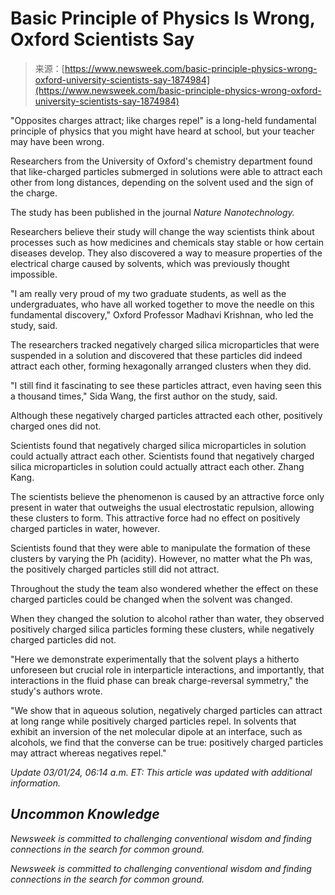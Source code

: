 <!--yml
category: 未分类
date: 2024-05-27 14:33:26
-->

# Basic Principle of Physics Is Wrong, Oxford Scientists Say

> 来源：[https://www.newsweek.com/basic-principle-physics-wrong-oxford-university-scientists-say-1874984](https://www.newsweek.com/basic-principle-physics-wrong-oxford-university-scientists-say-1874984)

"Opposites charges attract; like charges repel" is a long-held fundamental principle of physics that you might have heard at school, but your teacher may have been wrong.

Researchers from the University of Oxford's chemistry department found that like-charged particles submerged in solutions were able to attract each other from long distances, depending on the solvent used and the sign of the charge.

The study has been published in the journal *Nature Nanotechnology.*

Researchers believe their study will change the way scientists think about processes such as how medicines and chemicals stay stable or how certain diseases develop. They also discovered a way to measure properties of the electrical charge caused by solvents, which was previously thought impossible.

"I am really very proud of my two graduate students, as well as the undergraduates, who have all worked together to move the needle on this fundamental discovery," Oxford Professor Madhavi Krishnan, who led the study, said.

The researchers tracked negatively charged silica microparticles that were suspended in a solution and discovered that these particles did indeed attract each other, forming hexagonally arranged clusters when they did.

"I still find it fascinating to see these particles attract, even having seen this a thousand times," Sida Wang, the first author on the study, said.

Although these negatively charged particles attracted each other, positively charged ones did not.

Scientists found that negatively charged silica microparticles in solution could actually attract each other. Scientists found that negatively charged silica microparticles in solution could actually attract each other. Zhang Kang.

The scientists believe the phenomenon is caused by an attractive force only present in water that outweighs the usual electrostatic repulsion, allowing these clusters to form.
This attractive force had no effect on positively charged particles in water, however.

Scientists found that they were able to manipulate the formation of these clusters by varying the Ph (acidity). However, no matter what the Ph was, the positively charged particles still did not attract.

Throughout the study the team also wondered whether the effect on these charged particles could be changed when the solvent was changed.

When they changed the solution to alcohol rather than water, they observed positively charged silica particles forming these clusters, while negatively charged particles did not.

"Here we demonstrate experimentally that the solvent plays a hitherto unforeseen but crucial role in interparticle interactions, and importantly, that interactions in the fluid phase can break charge-reversal symmetry," the study's authors wrote.

"We show that in aqueous solution, negatively charged particles can attract at long range while positively charged particles repel. In solvents that exhibit an inversion of the net molecular dipole at an interface, such as alcohols, we find that the converse can be true: positively charged particles may attract whereas negatives repel."

*Update 03/01/24, 06:14 a.m. ET: This article was updated with additional information.*

## *Uncommon Knowledge*

*Newsweek is committed to challenging conventional wisdom and finding connections in the search for common ground.*

*Newsweek is committed to challenging conventional wisdom and finding connections in the search for common ground.*